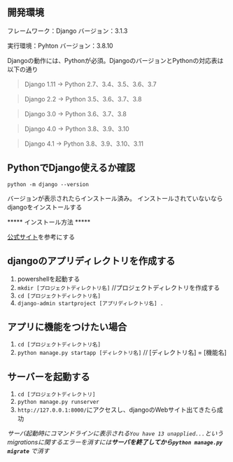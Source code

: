 ## 開発環境
フレームワーク：Django
バージョン：3.1.3

実行環境：Pyhton
バージョン：3.8.10

Djangoの動作には、Pythonが必須。DjangoのバージョンとPythonの対応表は以下の通り

>Django 1.11 → Python 2.7、3.4、3.5、3.6、3.7

>Django 2.2 → Python 3.5、3.6、3.7、3.8

>Django 3.0 → Python 3.6、3.7、3.8

>Django 4.0 → Python 3.8、3.9、3.10

>Django 4.1 → Python 3.8、3.9、3.10、3.11

## PythonでDjango使えるか確認
`python -m django --version`

バージョンが表示されたらインストール済み。
インストールされていないなら djangoをインストールする

***** インストール方法 *****

[公式サイト](https://docs.djangoproject.com/ja/4.2/intro/install/)を参考にする

## djangoのアプリディレクトリを作成する
1. powershellを起動する
2. `mkdir [プロジェクトディレクトリ名]` //プロジェクトディレクトリを作成する
3. ` cd [プロジェクトディレクトリ名] `
4. `django-admin startproject [アプリディレクトリ名] .`

## アプリに機能をつけたい場合
1. `cd [プロジェクトディレクトリ名]`
2. `python manage.py startapp [ディレクトリ名]` // [ディレクトリ名] = [機能名]

## サーバーを起動する
1. `cd [プロジェクトディレクトリ]`
2. `python manage.py runserver`
3. `http://127.0.0.1:8000/`にアクセスし、djangoのWebサイト出てきたら成功

*サーバ起動時にコマンドラインに表示される`You have 13 unapplied...`というmigrationsに関するエラーを消すには**サーバを終了してから`python manage.py migrate`** で消す*

